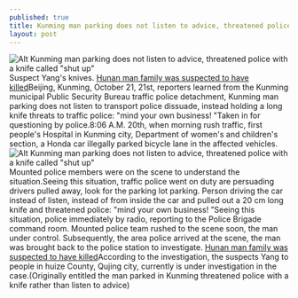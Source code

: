 ```yaml
---
published: true
title: Kunming man parking does not listen to advice, threatened police with a knife called \"shut up\"
layout: post
---
```

![Alt Kunming man parking does not listen to advice, threatened police with a knife called \"shut up\"](https://c1.staticflickr.com/9/8562/30172498150_a269ac44cb_z.jpg)Suspect Yang\'s knives. [Hunan man family was suspected to have killed](http://chinahubs.blogspot.com/2016/10/hunan-man-family-was-suspected-to-have.html)Beijing, Kunming, October 21, 21st, reporters learned from the Kunming municipal Public Security Bureau traffic police detachment, Kunming man parking does not listen to transport police dissuade, instead holding a long knife threats to traffic police: \"mind your own business! \"Taken in for questioning by police.8:06 A.M. 20th, when morning rush traffic, first people\'s Hospital in Kunming city, Department of women\'s and children\'s section, a Honda car illegally parked bicycle lane in the affected vehicles.![Alt Kunming man parking does not listen to advice, threatened police with a knife called \"shut up\"](https://c2.staticflickr.com/6/5826/30470823425_f5f5a33618_z.jpg)Mounted police members were on the scene to understand the situation.Seeing this situation, traffic police went on duty are persuading drivers pulled away, look for the parking lot parking. Person driving the car instead of listen, instead of from inside the car and pulled out a 20 cm long knife and threatened police: \"mind your own business! ”Seeing this situation, police immediately by radio, reporting to the Police Brigade command room. Mounted police team rushed to the scene soon, the man under control. Subsequently, the area police arrived at the scene, the man was brought back to the police station to investigate. [Hunan man family was suspected to have killed](http://chinahubs.blogspot.com/2016/10/hunan-man-family-was-suspected-to-have.html)According to the investigation, the suspects Yang to people in huize County, Qujing city, currently is under investigation in the case.(Originally entitled the man parked in Kunming threatened police with a knife rather than listen to advice)